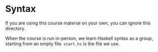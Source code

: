 # Syntax

If you are using this course material on your own, you can ignore this directory.

When the course is run in-person, we learn Haskell syntax as a group, starting
from an empty file. `start.hs` is the file we use.

